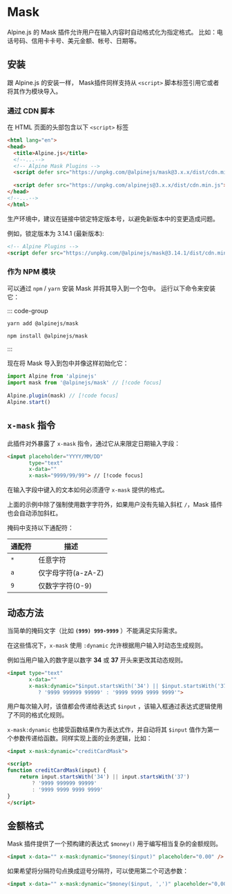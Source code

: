 # Mask

Alpine.js 的 Mask 插件允许用户在输入内容时自动格式化为指定格式。 比如：电话号码、信用卡卡号、美元金额、帐号、日期等。

## 安装

跟 Alpine.js 的安装一样， Mask插件同样支持从 `<script>` 脚本标签引用它或者将其作为模块导入。

### 通过 CDN 脚本

在 HTML 页面的头部包含以下 `<script>` 标签

```html
<html lang="en">
<head>
  <title>Alpine.js</title>
  <!--...-->
  <!-- Alpine Mask Plugins -->
  <script defer src="https://unpkg.com/@alpinejs/mask@3.x.x/dist/cdn.min.js"></script> // [!code focus]
  
  <script defer src="https://unpkg.com/alpinejs@3.x.x/dist/cdn.min.js"></script> // [!code focus]
</head>
<!--...-->
</html>
```

生产环境中，建议在链接中锁定特定版本号，以避免新版本中的变更造成问题。

例如，锁定版本为 3.14.1 (最新版本):

```html
<!-- Alpine Plugins -->
<script defer src="https://unpkg.com/@alpinejs/mask@3.14.1/dist/cdn.min.js"></script>
```

### 作为 NPM 模块

可以通过 `npm` / `yarn` 安装 Mask 并将其导入到一个包中。 运行以下命令来安装它：

::: code-group

```bash [yarn]
yarn add @alpinejs/mask
```

```bash [npm]
npm install @alpinejs/mask
```

:::

现在将 Mask 导入到包中并像这样初始化它：

```javascript
import Alpine from 'alpinejs'
import mask from '@alpinejs/mask' // [!code focus]
 
Alpine.plugin(mask) // [!code focus]
Alpine.start()
```

## `x-mask` 指令

此插件对外暴露了 `x-mask` 指令，通过它从来限定日期输入字段：

```html {4}
<input placeholder="YYYY/MM/DD"
       type="text"
       x-data=""
       x-mask="9999/99/99"> // [!code focus]
```
在输入字段中键入的文本如何必须遵守 `x-mask` 提供的格式。

上面的示例中除了强制使用数字字符外，如果用户没有先输入斜杠 `/`，Mask 插件也会自动添加斜杠。

掩码中支持以下通配符：

| 通配符 | 描述            |
|-----|---------------|
| `*` | 任意字符          |
| `a` | 仅字母字符(a-zA-Z) |
| `9` | 仅数字字符(0-9)    |

## 动态方法

当简单的掩码文字（比如 **`(999) 999-9999`** ）不能满足实际需求。

在这些情况下，`x-mask` 使用 `:dynamic` 允许根据用户输入时动态生成规则。

例如当用户输入的数字是以数字 **34** 或 **37** 开头来更改其动态规则。

```html
<input type="text"
       x-data=""
       x-mask:dynamic="$input.startsWith('34') || $input.startsWith('37')
          ? '9999 999999 99999' : '9999 9999 9999 9999'">
```

用户每次输入时，该值都会传递给表达式 `$input` ，该输入框通过表达式逻辑使用了不同的格式化规则。

`x-mask:dynamic` 也接受函数结果作为表达式作，并自动将其 `$input` 值作为第一个参数传递给函数。同样实现上面的业务逻辑，比如：

```html
<input x-mask:dynamic="creditCardMask">

<script>
function creditCardMask(input) {
    return input.startsWith('34') || input.startsWith('37')
        ? '9999 999999 99999'
        : '9999 9999 9999 9999'
}
</script>
```

## 金额格式

Mask 插件提供了一个预构建的表达式 `$money()` 用于编写相当复杂的金额规则。

```html
<input x-data="" x-mask:dynamic="$money($input)" placeholder="0.00" />
```

如果希望将分隔符句点换成逗号分隔符，可以使用第二个可选参数：

```html
<input x-data="" x-mask:dynamic="$money($input, ',')" placeholder="0,00" />
```